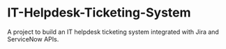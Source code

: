 # IT-Helpdesk-Ticketing-System
A project to build an IT helpdesk ticketing system integrated with Jira and ServiceNow APIs.
